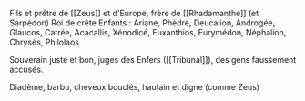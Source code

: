 Fils et prêtre de [[Zeus]] et d'Europe, frère de [[Rhadamanthe]] (et Sarpédon)
Roi de crête
Enfants : Ariane, Phèdre, Deucalion, Androgée, Glaucos, Catrée, Acacallis, Xénodicé, Euxanthios, Eurymédon, Néphalion, Chrysès, Philolaos

Souverain juste et bon, juges des Enfers ([[Tribunal]]), des gens faussement accusés.

Diadème, barbu, cheveux bouclés, hautain et digne (comme Zeus)